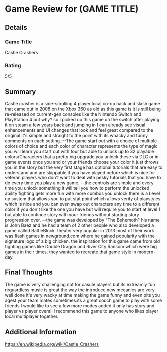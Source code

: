 # Game Review for (GAME TITLE)

## Details

### Game Title

Castle Crashers

### Rating

5/5

## Summary

Castle crasher is a side-scrolling 4 player local co-op hack and slash game that came out in 2008 on the Xbox 360 as old as this game is it is still being re-released on current-gen consoles like the Nintendo Switch and PlayStation 4 but why? so I picked up this game on the switch after playing it on steam a few years back and jumping in I can already see visual enhancements and UI changes that look and feel great compared to the original it's simple and straight to the point with its whacky and funny comments on each setting.
--The game start out with a choice of multiple colors of choice and each color of character represents the type of magic you will learn you start out with four but able to unlock up to 32 playable colors/Characters that a pretty big upgrade you unlock these via DLC or in-game events once you and or your friends choose your color it just throws you in the story but the very first stage has optional tutorials that are easy to understand and are skippable if you have played before which is nice for veteran players who don't want to deal with pesky tutorials that you have to do every time you play a new game.
 --the controls are simple and every time you unlock something it will tell you how to perform the unlocked ability fighting gets more fun with more combos you unlock there is a Level up system that allows you to put stat point which allows verity of playstyles which is nice and you can even swap out characters any time to a different color if you don't like the one you have but will require you to start at level 1 but able to continue story with your friends without starting story progression over.
 --the game was developed by "The Behemoth" his name is John Baez and he had a team of 2 other people who also developed a game called BattleBlock Theater very popular in 2013 most of their work was flash games in newground.com where he gained popularity with the signature logo of a big chicken. the inspiration for this game came from old fighting games like Double Dragon and River City Ransom which were big games in their times. they wanted to recreate that game style in modern-day.

## Final Thoughts

The game is very challenging not for casule players but its extreamly fun reguardless music is great the way the introduce new mecanics are very well done it's very wacky at time making the game funny and even pits you agest your team mates sometimes.its a great couch game to play with some friends I would like to see a few more modes added it only has story and player vs player overall i recommend this game to anyone who likes player local multiplayer together.
## Additional Information

https://en.wikipedia.org/wiki/Castle_Crashers
